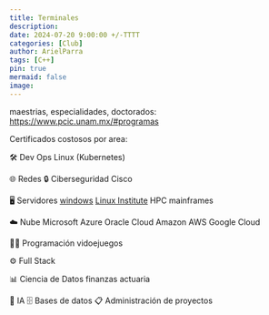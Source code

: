 ```yaml
---
title: Terminales
description: 
date: 2024-07-20 9:00:00 +/-TTTT
categories: [Club]
author: ArielParra 
tags: [C++]
pin: true
mermaid: false
image:
---
```


maestrias, especialidades, doctorados: https://www.pcic.unam.mx/#programas


Certificados costosos por area:

🛠️ Dev Ops 
Linux (Kubernetes)

🌐 Redes 
🔒 Ciberseguridad 
Cisco

🖥 Servidores 
[windows](https://learn.microsoft.com/en-us/credentials/certifications/windows-server-hybrid-administrator/)
[Linux Institute](https://www.lpi.org/es/our-certifications/lpic-1-overview/)
HPC
mainframes


☁️ Nube 
Microsoft Azure
Oracle Cloud
Amazon AWS
Google Cloud


👨‍💻 Programación 
vidoejuegos

⚙️ Full Stack 

📊 Ciencia de Datos 
finanzas 
actuaria

🤖 IA 
🗄️ Bases de datos 
📋 Administración de proyectos 